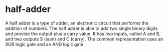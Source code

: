 # half-adder
A half adder is a type of adder, an electronic circuit that performs the addition of numbers. The half adder is able to add two single binary digits and provide the output plus a carry value. It has two inputs, called A and B, and two outputs S (sum) and C (carry). The common representation uses an XOR logic gate and an AND logic gate. 
